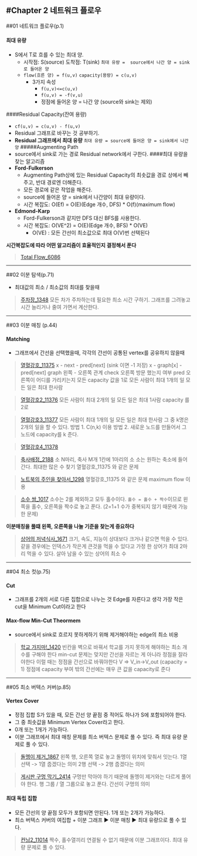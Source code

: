#Chapter 2 네트워크 플로우
---
##01 네트워크 플로우(p.1)
#### 최대 유량
- S에서 T로 흐를 수 있는 최대 양.
  - 시작점: S(source)
도착점: T(sink)
`최대 유량 =  source에서 나간 양 = sink로 들어온 양`
  - `flow(흐른 양) = f(u,v)`
`capacity(용량) = c(u,v)`
    - 3가지 속성
      - `f(u,v)<=c(u,v)`
      - `f(u,v) = -f(v,u)`
      - 정점에 들어온 양 = 나간 양 (source와 sink는 제외)

####Residual Capacity(잔여 용량)
- `cf(u,v) = c(u,v) - f(u,v)`
- Residual 그래프로 바꾸는 것 공부하기.
- **Residual 그래프에서 최대 유량**
`최대 유량 = source에 들어온 양 = sink에서 나간 양`
#####Augmenting Path
- source에서 sink로 가는 경로 Residual network에서 구한다.
####최대 유량을 찾는 알고리즘
- **Ford-Fulkerson**
  - Augmenting Path상에 있는 Residual Capacity의 최솟값을 경로 상에서 빼주고, 반대 경로엔 더해준다.
  - 모든 경로에 같은 작업을 해준다.
  - source에 들어온 양 = sink에서 나간양이 최대 유량이다.
  - 시간 복잡도: O(Ef) = O(E)(Edge 개수, DFS) * O(f)(maximum flow)
- **Edmond-Karp**
  - Ford-Fulkerson과 같지만 DFS 대신 BFS를 사용한다.
  - 시간 복잡도: O(VE^2) = O(E)(Edge 개수, BFS) * O(VE)
    - O(VE) : 모든 간선이 최소값으로 최대 O(V)번 선택된다

**시간복잡도에 따라 어떤 알고리즘이 효율적인지 결정해서 푼다**
>[Total Flow_6086](http://icpc.me/6086)

---
##02 이분 탐색(p.71)
- 최대값의 최소 / 최소값의 최대를 찾을때
>[주차장_1348](http://icpc.me/1348)
모든 차가 주차하는데 필요한 최소 시간 구하기.
그래프를 그려놓고 시간 늘리거나 줄여 가면서 계산한다.

---
##03 이분 매칭 (p.44)
#### Matching
- 그래프에서 간선을 선택했을때, 각각의 간선이 공통된 vertex를 공유하지 않을때

>[열혈강호_11375](http://icpc.me/11375)
x - next - pred[next] (sink 이면 -1 저장)
x - graph[x] - pred[next]
graph 왼쪽 - 오른쪽 관계
check 오른쪽 방문 했는지 여부
pred 오른쪽이 어디를 가리키는지
모든 capacity 값을 1로
모든 사람이 최대 1개의 일
모든 일은 최대 한사람

>[열혈강호2_11376](http://icpc.me/11376)
모든 사람이 최대 2개의 일
모든 일은 최대 1사람
capacity 를 2로

>[열혈강호3_11377](http://icpc.me/11377)
모든 사람이 최대 1개의 일
모든 일은 최대 한사람
그 중 k명은 2개의 일을 할 수 있다.
방법 1. C(n,k) 이용
방법 2. 새로운 노드를 만들어서 그 노드에 capacity를 k 준다.

>[열혈강호4_11378](http://icpc.me/11378)

>[축사배정_2188](http://icpc.me/2188)
소 N마리, 축사 M개 1칸에 1마리의 소
소는 원하는 축소에 들어간다.
최대한 많은 수 찾기
열혈강호_11375 와 같은 문제

>[노트북의 주인을 찾아서_1298](http://icpc.me/1298)
열혈강호_11375 와 같은 문제
maximum flow 이용

>[소수 쌍_1017](http://icpc.me/1017)
소수는 2를 제외하고 모두 홀수이다.
`홀수 = 홀수 + 짝수`이므로 왼쪽을 홀수, 오른쪽을 짝수로 놓고 푼다.
(2=1+1 수가 중복되지 않기 때문에 가능한 문제)

**이분매칭을 풀떄 왼쪽, 오른쪽을 나눌 기준을 찾는게 중요하다**
>[상어의 저녁식사_1671](http://icpc.me/1671)
크기, 속도, 지능이 상대보다 크거나 같으면 먹을 수 있다.
같을 경우에는 인덱스가 작은게 큰것을 먹을 수 있다고 가정
한 상어가 최대 2마리 먹을 수 있다.
살아 남을 수 있는 상어의 최소 수

---
##04 최소 컷(p.75)
#### Cut
- 그래프를 2개의 서로 다른 집합으로 나누는 것
Edge를 자른다고 생각
가장 작은 cut을 Minimum Cut이라고 한다
#### Max-flow Min-Cut Theormem
- source에서 sink로 흐르지 못하게하기 위해 제거해야하는 edge의 최소 비용
>[학교 가지마!_1420](http://icpc.me/1420)
빈칸을 벽으로 바꿔서 학교를 가지 못하게 해야하는 최소 개수를 구해야 한다
min-cut 문제는 맞지만 간선을 자르는 게 아니라 정점을 잘라야한다
이럴 때는 정점을 간선으로 바꿔야한다
V => V_in->V_out (capacity = 1)
정점에 capacity 부여
밖의 간선에는 매우 큰 값을 capacity로 준다

---
##05 최소 버텍스 커버(p.85)
#### Vertex Cover
- 정점 집합 S가 있을 때, 모든 간선 양 끝점 중 적어도 하나가 S에 포함되어야 한다.
- 그 중 최솟값을 Minimum Vertex Cover라고 한다.
- 0개 또는 1개가 가능하다.
- 이분 그래프에서 최대 매칭 문제를 최소 버텍스 문제로 풀 수 있다.
즉 최대 유량 문제로 풀 수 있다.
>[돌멩이 제거_1867](http://icpc.me/1867)
왼쪽 행, 오른쪽 열로 놓고 돌멩이 위치에 맞춰서 잇는다.
1열 선택 -> 1열 줍겠다는 의미
2행 선택 -> 2행 줍겠다는 의미

>[게시판 구멍 막기_2414](http://icpc.me/2414)
구멍만 막아야 하기 때문에 돌멩이 제거와는 다르게 풀어야 한다.
행 그룹 / 열 그룹으로 놓고 푼다.
간선이 구멍의 의미

#### 최대 독립 집합
- 모든 간선의 양 끝점 모두가 포함되면 안된다. 1개 또는 2개가 가능하다.
- 최소 버텍스 커버의 여집합 + 이분 그래프 ▶ 이분 매칭 ▶ 최대 유량으로 풀 수 있다.
>[컨닝2_11014](http://icpc.me/11014)
짝수, 홀수열끼리 연결될 수 없기 때문에 이분 그래프이다.
최대 유량 문제로 풀 수 있다.
